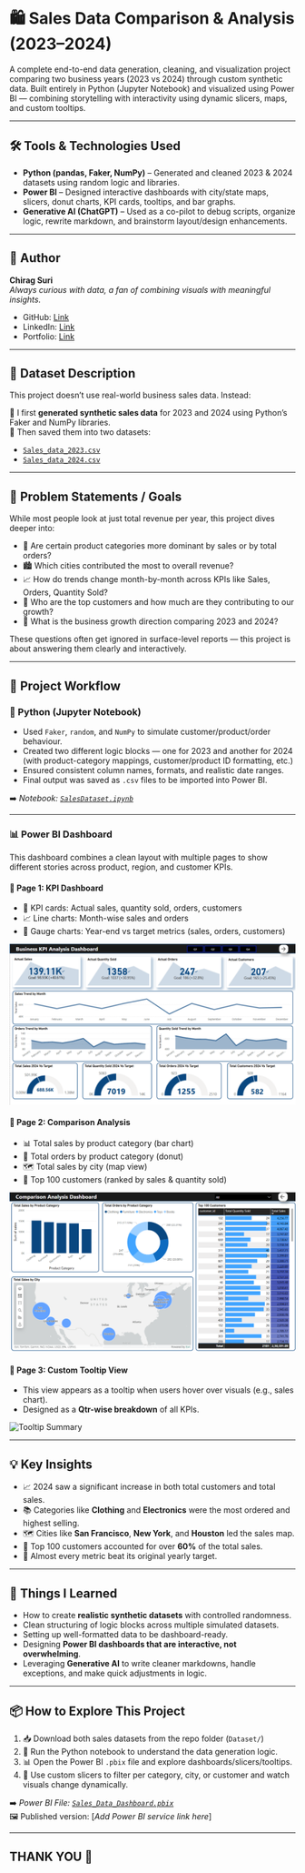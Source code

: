 # 🛍️ Sales Data Comparison & Analysis (2023–2024)

A complete end-to-end data generation, cleaning, and visualization project comparing two business years (2023 vs 2024) through custom synthetic data. Built entirely in Python (Jupyter Notebook) and visualized using Power BI — combining storytelling with interactivity using dynamic slicers, maps, and custom tooltips.

---

## 🛠️ Tools & Technologies Used

- **Python (pandas, Faker, NumPy)** – Generated and cleaned 2023 & 2024 datasets using random logic and libraries.
- **Power BI** – Designed interactive dashboards with city/state maps, slicers, donut charts, KPI cards, tooltips, and bar graphs.
- **Generative AI (ChatGPT)** – Used as a co-pilot to debug scripts, organize logic, rewrite markdown, and brainstorm layout/design enhancements.

---

## 👤 Author

**Chirag Suri**  
_Always curious with data, a fan of combining visuals with meaningful insights._

- GitHub: [Link](https://github.com/Chiragsuri)
- LinkedIn: [Link](https://www.linkedin.com/in/chirag-suri/)
- Portfolio: [Link](https://chiragsuri.github.io)

---

## 📁 Dataset Description

This project doesn’t use real-world business sales data. Instead:

🔹 I first **generated synthetic sales data** for 2023 and 2024 using Python’s Faker and NumPy libraries.  
🔹 Then saved them into two datasets:

- [`Sales_data_2023.csv`](Datasets/sales_data_2023.csv)  
- [`Sales_data_2024.csv`](Datasets/sales_data_2024.csv)

---

## 🎯 Problem Statements / Goals

While most people look at just total revenue per year, this project dives deeper into:

- 🛒 Are certain product categories more dominant by sales or by total orders?
- 🏙️ Which cities contributed the most to overall revenue?
- 📈 How do trends change month-by-month across KPIs like Sales, Orders, Quantity Sold?
- 👤 Who are the top customers and how much are they contributing to our growth?
- 🧭 What is the business growth direction comparing 2023 and 2024?

These questions often get ignored in surface-level reports — this project is about answering them clearly and interactively.

---

## 🔄 Project Workflow

### 🐍 Python (Jupyter Notebook)

- Used `Faker`, `random`, and `NumPy` to simulate customer/product/order behaviour.
- Created two different logic blocks — one for 2023 and another for 2024 (with product-category mappings, customer/product ID formatting, etc.)
- Ensured consistent column names, formats, and realistic date ranges.
- Final output was saved as `.csv` files to be imported into Power BI.

➡️ _Notebook: [`SalesDataset.ipynb`](Python/SalesDataset.ipynb)_

---

### 📊 Power BI Dashboard

This dashboard combines a clean layout with multiple pages to show different stories across product, region, and customer KPIs.

#### 📄 Page 1: KPI Dashboard

- 📌 KPI cards: Actual sales, quantity sold, orders, customers
- 📈 Line charts: Month-wise sales and orders
- 🎯 Gauge charts: Year-end vs target metrics (sales, orders, customers)

![KPI Dashboard](Dashboard/SalesDataKPI.png)

#### 📄 Page 2: Comparison Analysis

- 📊 Total sales by product category (bar chart)
- 🧮 Total orders by product category (donut)
- 🗺️ Total sales by city (map view)
- 🧑 Top 100 customers (ranked by sales & quantity sold)

![Comparison Analysis](Dashboard/SalesDataComparison.png)

#### 📄 Page 3: Custom Tooltip View

- This view appears as a tooltip when users hover over visuals (e.g., sales chart).
- Designed as a **Qtr-wise breakdown** of all KPIs.

![Tooltip Summary](SalesDataTooltip.png)

---

## 💡 Key Insights

- 📈 2024 saw a significant increase in both total customers and total sales.
- 📚 Categories like **Clothing** and **Electronics** were the most ordered and highest selling.
- 🗺️ Cities like **San Francisco**, **New York**, and **Houston** led the sales map.
- 💎 Top 100 customers accounted for over **60%** of the total sales.
- 🎯 Almost every metric beat its original yearly target.

---

## 🚀 Things I Learned

- How to create **realistic synthetic datasets** with controlled randomness.
- Clean structuring of logic blocks across multiple simulated datasets.
- Setting up well-formatted data to be dashboard-ready.
- Designing **Power BI dashboards that are interactive, not overwhelming**.
- Leveraging **Generative AI** to write cleaner markdowns, handle exceptions, and make quick adjustments in logic.

---

## 📦 How to Explore This Project

1. 📥 Download both sales datasets from the repo folder (`Dataset/`)
2. 🐍 Run the Python notebook to understand the data generation logic.
3. 📊 Open the Power BI `.pbix` file and explore dashboards/slicers/tooltips.
4. 🧭 Use custom slicers to filter per category, city, or customer and watch visuals change dynamically.

➡️ _Power BI File: [`Sales_Data_Dashboard.pbix`](Dashboard/Sales_Data_Dashboard.pbix)_  
🖼️ Published version: [*Add Power BI service link here*]

---

## THANK YOU 🙌
